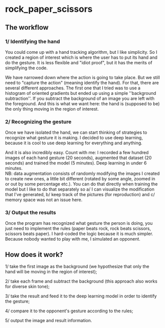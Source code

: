 # rock_paper_scissors


## The workflow   



### 1/ Identifying the hand   

You could come up with a hand tracking algorithm, but I like simplicity. So I created a region of interest which is where the user has to put its hand and do the gesture. It is less flexible and "idiot proof", but it has the merits of simplifying the code.   

We have narrowed down where the action is going to take place. But we still need to "capture the action" (meaning identify the hand). For that, there are several different approaches. The first one that I tried was to use a histogram of oriented gradients but ended up using a simple ''background subtraction''. If you subtract the background of an image you are left with the foreground. And this is what we want here: the hand is (supposed to be) the only thing moving in the region of interest.

### 2/ Recognizing the gesture   

Once we have isolated the hand, we can start thinking of strategies to recognize what gesture it is making. I decided to use deep learning, because it is cool to use deep learning for everything and anything.   

And it is also incredibly easy. Count with me: I recorded a few hundred images of each hand gesture (20 seconds), augmented that dataset (20 seconds) and trained the model (5 minutes). Deep learning in under 6 minutes.     
NB: data augmentation consists of randomly modifying the images I created to create new ones, a little bit different (rotated by some angle, zoomed in or out by some percentage etc.). You can do that directly when training the model but I like to do that separately so a/ I can visualize the modification that I've generated, b/ keep track of the pictures (for reproduction) and c/ memory space was not an issue here. 

### 3/ Output the results    

Once the program has recognized what gesture the person is doing, you just need to implement the rules (paper beats rock, rock beats scissors, scissors beats paper). I hard-coded the logic because it is much simpler. 
Because nobody wanted to play with me, I simulated an opponent. 

## How does it work?  

1/ take the first image as the background (we hypothesize that only the hand will be moving in the region of interest);   

2/ take each frame and subtract the background (this approach also works for diverse skin tone);   

3/ take the result and feed it to the deep learning model in order to identify the gesture;   

4/ compare it to the opponent's gesture according to the rules;    

5/ output the image and result information.   


